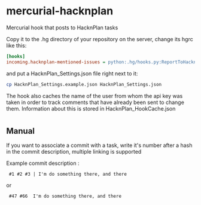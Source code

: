 
# mercurial-hacknplan
Mercurial hook that posts to HacknPlan tasks

Copy it to the .hg directory of your repository on the server, change its hgrc like this:

```ini
[hooks]
incoming.hacknplan-mentioned-issues = python:.hg/hooks.py:ReportToHacknPlan
```

and put a HacknPlan_Settings.json file right next to it:

```sh
cp HacknPlan_Settings.example.json HacknPlan_Settings.json
```

The hook also caches the name of the user from whom the api key was taken in order to track comments that have already been sent to change them. Information about this is stored in HacknPlan_HookCache.json
#
## Manual


If you want to associate a commit with a task, write it's number after a hash in the commit description, multiple linking is supported

Example commit description : 
```
 #1 #2 #3 | I'm do something there, and there
```
or
```
 #47 #66  I'm do something there, and there
```
